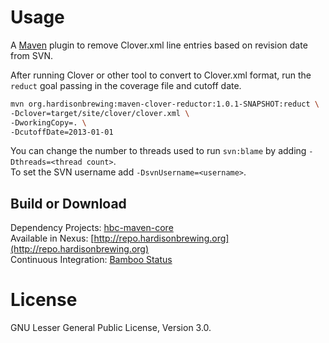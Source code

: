 # Usage
A [Maven](http://maven.apache.org/download.html) plugin to remove Clover.xml line entries based on revision date from SVN.

After running Clover or other tool to convert to Clover.xml format, run the `reduct` goal passing in the coverage file and cutoff date.

```bash
mvn org.hardisonbrewing:maven-clover-reductor:1.0.1-SNAPSHOT:reduct \
-Dclover=target/site/clover/clover.xml \
-DworkingCopy=. \
-DcutoffDate=2013-01-01
```

You can change the number to threads used to run `svn:blame` by adding `-Dthreads=<thread count>`.  
To set the SVN username add `-DsvnUsername=<username>`.

## Build or Download
Dependency Projects: [hbc-maven-core](https://github.com/hardisonbrewing/hbc-maven-core)  
Available in Nexus: [http://repo.hardisonbrewing.org](http://repo.hardisonbrewing.org)  
Continuous Integration: [Bamboo Status](http://bamboo.hardisonbrewing.org/browse/MVN-CLVR)

# License
GNU Lesser General Public License, Version 3.0.
